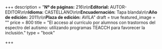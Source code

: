 +++
description = "**Nº de páginas:** 216\n\n**Editorial:** AUTOR-EDITOR\n\n**Idioma:** CASTELLANO\n\n**Encuadernación:** Tapa blanda\n\n**Año de edición:** 2011\n\n**Plaza de edición:** AVILA"
draft = true
featured_image = ""
price = 800
title = "El acceso al currículo por alumnos con trastornos del espectro del autismo: utilizando programas TEACCH para favorecer la inclusión."
type = "book"

+++
